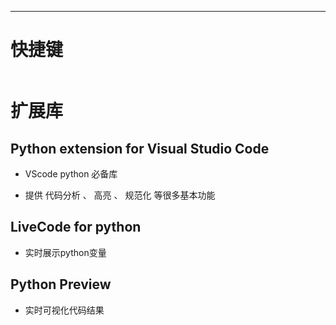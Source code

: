 

------

# 快捷键
```python

```

# 扩展库

## Python extension for Visual Studio Code

- VScode python 必备库

- 提供 代码分析 、 高亮 、 规范化 等很多基本功能

## LiveCode for python

- 实时展示python变量

## Python Preview

- 实时可视化代码结果

